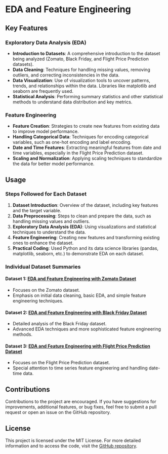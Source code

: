 # EDA and Feature Engineering

## Key Features

### Exploratory Data Analysis (EDA)
- **Introduction to Datasets**: A comprehensive introduction to the dataset being analyzed (Zomato, Black Friday, and Flight Price Prediction datasets).
- **Data Cleaning**: Techniques for handling missing values, removing outliers, and correcting inconsistencies in the data.
- **Data Visualization**: Use of visualization tools to uncover patterns, trends, and relationships within the data. Libraries like matplotlib and seaborn are frequently used.
- **Statistical Analysis**: Performing summary statistics and other statistical methods to understand data distribution and key metrics.

### Feature Engineering
- **Feature Creation**: Strategies to create new features from existing data to improve model performance.
- **Handling Categorical Data**: Techniques for encoding categorical variables, such as one-hot encoding and label encoding.
- **Date and Time Features**: Extracting meaningful features from date and time variables, especially in the Flight Price Prediction dataset.
- **Scaling and Normalization**: Applying scaling techniques to standardize the data for better model performance.

## Usage

### Steps Followed for Each Dataset
1. **Dataset Introduction**: Overview of the dataset, including key features and the target variable.
2. **Data Preprocessing**: Steps to clean and prepare the data, such as handling missing values and outliers.
3. **Exploratory Data Analysis (EDA)**: Using visualizations and statistical techniques to understand the data.
4. **Feature Engineering**: Creating new features and transforming existing ones to enhance the dataset.
5. **Practical Coding**: Used Python and its data science libraries (pandas, matplotlib, seaborn, etc.) to demonstrate EDA on each dataset.

### Individual Dataset Summaries
#### Dataset 1: [EDA and Feature Engineering with Zomato Dataset](https://github.com/GoJo-Rika/EDA-and-Feature-Engineering/tree/main/ZOMATO%20EDA)
- Focuses on the Zomato dataset.
- Emphasis on initial data cleaning, basic EDA, and simple feature engineering techniques.

#### Dataset 2: [EDA and Feature Engineering with Black Friday Dataset](https://github.com/GoJo-Rika/EDA-and-Feature-Engineering/tree/main/BLACK%20FRIDAY%20EDA)
- Detailed analysis of the Black Friday dataset.
- Advanced EDA techniques and more sophisticated feature engineering methods.

#### Dataset 3: [EDA and Feature Engineering with Flight Price Prediction Dataset](https://github.com/GoJo-Rika/EDA-and-Feature-Engineering/tree/main/FLIGHT%20PRICE%20EDA)
- Focuses on the Flight Price Prediction dataset.
- Special attention to time series feature engineering and handling date-time data.

## Contributions

Contributions to the project are encouraged. If you have suggestions for improvements, additional features, or bug fixes, feel free to submit a pull request or open an issue on the GitHub repository.

## License

This project is licensed under the MIT License. For more detailed information and to access the code, visit the [GitHub repository](https://github.com/GoJo-Rika/EDA-and-Feature-Engineering).